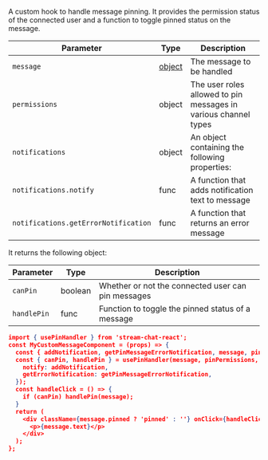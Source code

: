 A custom hook to handle message pinning. It provides the permission status of the connected user and a function to toggle pinned status on the message.

| Parameter                            | Type                                                     | Description                                                     |
| ------------------------------------ | -------------------------------------------------------- | --------------------------------------------------------------- |
| `message`                            | [object](https://getstream.io/chat/docs/javascript/message_format/?language=javascript) | The message to be handled       |
| `permissions`                        | object                                                   | The user roles allowed to pin messages in various channel types |
| `notifications`                      | object                                                   | An object containing the following properties:                  |
| `notifications.notify`               | func                                                     | A function that adds notification text to message               |
| `notifications.getErrorNotification` | func                                                     | A function that returns an error message                        |

It returns the following object:

| Parameter   | Type    | Description                                        |
| ----------- | ------- | -------------------------------------------------- |
| `canPin`    | boolean | Whether or not the connected user can pin messages |
| `handlePin` | func    | Function to toggle the pinned status of a message  |

```json
import { usePinHandler } from 'stream-chat-react';
const MyCustomMessageComponent = (props) => {
  const { addNotification, getPinMessageErrorNotification, message, pinPermissions } = props;
  const { canPin, handlePin } = usePinHandler(message, pinPermissions, {
    notify: addNotification,
    getErrorNotification: getPinMessageErrorNotification,
  });
  const handleClick = () => {
    if (canPin) handlePin(message);
  }
  return (
    <div className={message.pinned ? 'pinned' : ''} onClick={handleClick}>
      <p>{message.text}</p>
    </div>
  );
};
```
